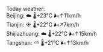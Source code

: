 Today weather:  
Beijing: ☁️   🌡️+23°C 🌬️↑11km/h  
Tianjin: ☀️   🌡️+22°C 🌬️↗7km/h  
Shijiazhuang: ☁️   🌡️+22°C 🌬️↑15km/h  
Tangshan: ⛅️  🌡️+21°C 🌬️↑13km/h  
